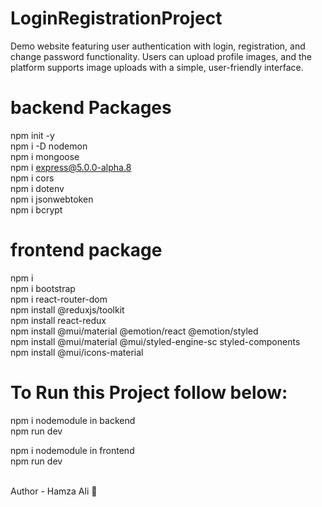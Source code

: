 # LoginRegistrationProject
Demo website featuring user authentication with login, registration, and change password functionality. Users can upload profile images, and the platform supports image uploads with a simple, user-friendly interface.

# backend Packages 
npm init -y <br/>
npm i -D nodemon <br/>
npm i mongoose <br/>
npm i express@5.0.0-alpha.8 <br/>
npm i cors <br/>
npm i dotenv <br/>
npm i jsonwebtoken <br/>
npm i bcrypt <br/>

# frontend package

npm i  <br/>
npm i bootstrap <br/>
npm i react-router-dom <br/>
npm install @reduxjs/toolkit <br/>
npm install react-redux <br/>
npm install @mui/material @emotion/react @emotion/styled <br/>
npm install @mui/material @mui/styled-engine-sc styled-components <br/>
npm install @mui/icons-material <br/>

# To Run this Project follow below:
npm i nodemodule in backend<br/>
npm run dev <br/>

npm i nodemodule in frontend <br/>
npm run dev <br/>

<br/>
Author - Hamza Ali 👤